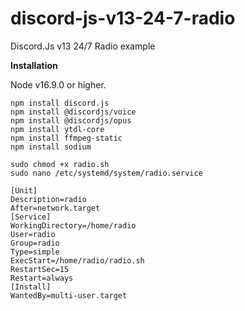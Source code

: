 # discord-js-v13-24-7-radio
Discord.Js v13 24/7 Radio example

**Installation**

Node v16.9.0 or higher.

```
npm install discord.js
npm install @discordjs/voice
npm install @discordjs/opus
npm install ytdl-core
npm install ffmpeg-static
npm install sodium

sudo chmod +x radio.sh
sudo nano /etc/systemd/system/radio.service

[Unit]
Description=radio
After=network.target
[Service]
WorkingDirectory=/home/radio
User=radio
Group=radio
Type=simple
ExecStart=/home/radio/radio.sh
RestartSec=15
Restart=always
[Install]
WantedBy=multi-user.target
```
